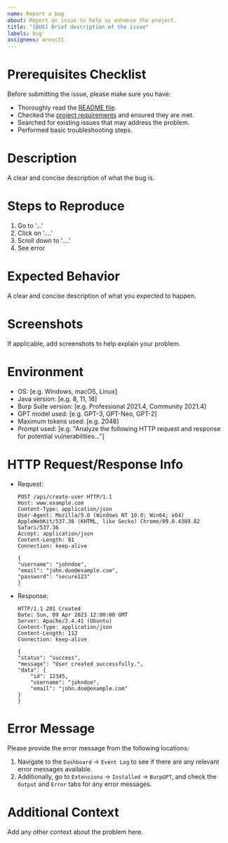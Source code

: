 ```yaml
---
name: Report a bug
about: Report an issue to help us enhance the project.
title: "[BUG] Brief description of the issue"
labels: bug
assignees: aress31
---
```


# Prerequisites Checklist

Before submitting the issue, please make sure you have:

- Thoroughly read the [README file](https://github.com/aress31/burpgpt/blob/main/README.md).
- Checked the [project requirements](https://github.com/aress31/burpgpt#requirements) and ensured they are met.
- Searched for existing issues that may address the problem.
- Performed basic troubleshooting steps.

# Description

A clear and concise description of what the bug is.

# Steps to Reproduce

1. Go to '...'
2. Click on '....'
3. Scroll down to '....'
4. See error

# Expected Behavior

A clear and concise description of what you expected to happen.

# Screenshots

If applicable, add screenshots to help explain your problem.

# Environment

- OS: [e.g. Windows, macOS, Linux]
- Java version: [e.g. 8, 11, 16]
- Burp Suite version: [e.g. Professional 2021.4, Community 2021.4]
- GPT model used: [e.g. GPT-3, GPT-Neo, GPT-2]
- Maximum tokens used: [e.g. 2048]
- Prompt used: [e.g. "Analyze the following HTTP request and response for potential vulnerabilities..."]

# HTTP Request/Response Info

- Request:

  ```http
  POST /api/create-user HTTP/1.1
  Host: www.example.com
  Content-Type: application/json
  User-Agent: Mozilla/5.0 (Windows NT 10.0; Win64; x64) AppleWebKit/537.36 (KHTML, like Gecko) Chrome/89.0.4389.82 Safari/537.36
  Accept: application/json
  Content-Length: 81
  Connection: keep-alive

  {
  "username": "johndoe",
  "email": "john.doe@example.com",
  "password": "secure123"
  }
  ```

- Response:

  ```http
  HTTP/1.1 201 Created
  Date: Sun, 09 Apr 2023 12:00:00 GMT
  Server: Apache/2.4.41 (Ubuntu)
  Content-Type: application/json
  Content-Length: 112
  Connection: keep-alive

  {
  "status": "success",
  "message": "User created successfully.",
  "data": {
      "id": 12345,
      "username": "johndoe",
      "email": "john.doe@example.com"
  }
  }
  ```

# Error Message

Please provide the error message from the following locations:

1. Navigate to the `Dashboard` -> `Event Log` to see if there are any relevant error messages available.
2. Additionally, go to `Extensions` -> `Installed` -> `BurpGPT`, and check the `Output` and `Error` tabs for any error messages.

# Additional Context

Add any other context about the problem here.
